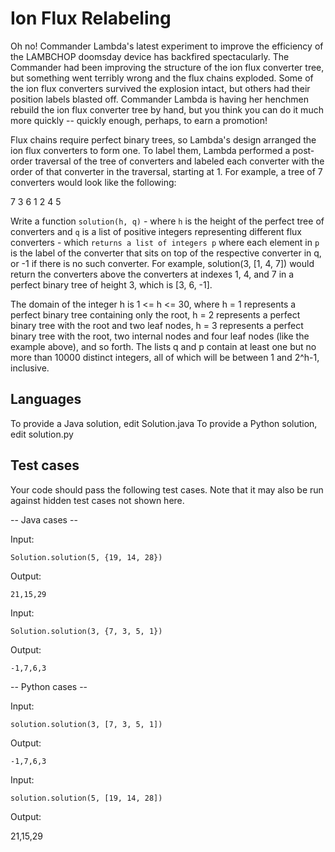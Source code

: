 # Ion Flux Relabeling

Oh no! Commander Lambda's latest experiment to improve the efficiency of the LAMBCHOP doomsday device has backfired spectacularly. The Commander had been improving the structure of the ion flux converter tree, but something went terribly wrong and the flux chains exploded. Some of the ion flux converters survived the explosion intact, but others had their position labels blasted off. Commander Lambda is having her henchmen rebuild the ion flux converter tree by hand, but you think you can do it much more quickly -- quickly enough, perhaps, to earn a promotion!

Flux chains require perfect binary trees, so Lambda's design arranged the ion flux converters to form one. To label them, Lambda performed a post-order traversal of the tree of converters and labeled each converter with the order of that converter in the traversal, starting at 1. For example, a tree of 7 converters would look like the following:

   7
 3   6
1 2 4 5

Write a function `solution(h, q)` - where `h` is the height of the perfect tree of converters and `q` is a list of positive integers representing different flux converters - which `returns a list of integers p` where each element in `p` is the label of the converter that sits on top of the respective converter in q, or -1 if there is no such converter.  For example, solution(3, [1, 4, 7]) would return the converters above the converters at indexes 1, 4, and 7 in a perfect binary tree of height 3, which is [3, 6, -1].

The domain of the integer h is 1 <= h <= 30, where h = 1 represents a perfect binary tree containing only the root, h = 2 represents a perfect binary tree with the root and two leaf nodes, h = 3 represents a perfect binary tree with the root, two internal nodes and four leaf nodes (like the example above), and so forth.  The lists q and p contain at least one but no more than 10000 distinct integers, all of which will be between 1 and 2^h-1, inclusive.

## Languages 

To provide a Java solution, edit Solution.java
To provide a Python solution, edit solution.py


## Test cases

Your code should pass the following test cases.
Note that it may also be run against hidden test cases not shown here.

-- Java cases --

Input:

    Solution.solution(5, {19, 14, 28})

Output:

    21,15,29

Input:

    Solution.solution(3, {7, 3, 5, 1})

Output:

    -1,7,6,3

-- Python cases --

Input:

    solution.solution(3, [7, 3, 5, 1])

Output:

    -1,7,6,3

Input:

    solution.solution(5, [19, 14, 28])

Output:

21,15,29
